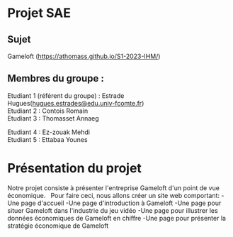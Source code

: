 # Projet SAE   

## Sujet   

Gameloft (https://athomass.github.io/S1-2023-IHM/)

## Membres du groupe :

Etudiant 1 (référent du groupe) :  Estrade Hugues(hugues.estrades@edu.univ-fcomte.fr)  
Etudiant 2 : Contois Romain   
Etudiant 3 : Thomasset Annaeg

Etudiant 4 : Ez-zouak Mehdi  
Etudiant 5 : Ettabaa Younes

# Présentation du projet

Notre projet consiste à présenter l'entreprise Gameloft d'un point de vue économique.
&nbsp;
Pour faire ceci, nous allons créer un site web comportant:
-Une page d'accueil
-Une page d'introduction à Gameloft
-Une page pour situer Gameloft dans l'industrie du jeu vidéo
-Une page pour illustrer les données économiques de Gameloft en chiffre
-Une page pour présenter la stratégie économique de Gameloft


